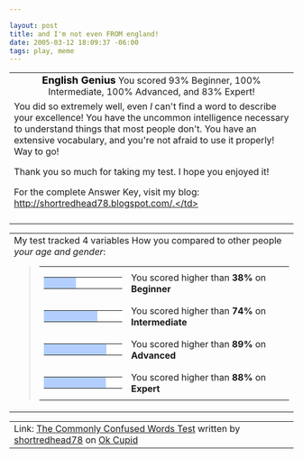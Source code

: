 ```yaml
--- 

layout: post
title: and I'm not even FROM england!
date: 2005-03-12 18:09:37 -06:00
tags: play, meme
---
```

<table cellpadding="20" align="center">
<tbody>
<tr>
<td align="center"><span style="color: black; font-size: large;"><strong>English Genius</strong></span>
You scored 93% Beginner, 100% Intermediate, 100% Advanced,  and 83% Expert!</td>
</tr>
<tr>
<td>You did so extremely well, even <em>I</em>
can't find a word to describe your excellence! You have the uncommon
intelligence necessary to understand things that most people don't. You
have an extensive vocabulary, and you're not afraid to use it properly!
Way to go!

Thank you so much for taking my test. I hope you enjoyed it!

For the complete Answer Key, visit my blog: http://shortredhead78.blogspot.com/.</td>
</tr>
<tr>
<td align="center"></td>
</tr>
</tbody>
</table>
<table cellpadding="20">
<tbody>
<tr>
<td><span id="comparisonarea">My test tracked 4 variables How you compared to other people <em>your age and gender</em>:
<blockquote>
<table border="0" cellspacing="4" cellpadding="0">
<tbody>
<tr>
<td valign="middle">
<table border="0" cellspacing="1" cellpadding="0" bgcolor="black">
<tbody>
<tr>
<td width="57" height="20" bgcolor="#b2cfff"><img src="http://is1.okcupid.com/graphics/0.gif" alt="" /></td>
<td width="93" bgcolor="white"><img src="http://is1.okcupid.com/graphics/0.gif" alt="" /></td>
</tr>
</tbody>
</table>
</td>
<td valign="middle">You scored higher than <strong>38%</strong> on <strong>Beginner</strong></td>
</tr>
<tr>
<td valign="middle">
<table border="0" cellspacing="1" cellpadding="0" bgcolor="black">
<tbody>
<tr>
<td width="111" height="20" bgcolor="#b2cfff"><img src="http://is1.okcupid.com/graphics/0.gif" alt="" /></td>
<td width="39" bgcolor="white"><img src="http://is1.okcupid.com/graphics/0.gif" alt="" /></td>
</tr>
</tbody>
</table>
</td>
<td valign="middle">You scored higher than <strong>74%</strong> on <strong>Intermediate</strong></td>
</tr>
<tr>
<td valign="middle">
<table border="0" cellspacing="1" cellpadding="0" bgcolor="black">
<tbody>
<tr>
<td width="134" height="20" bgcolor="#b2cfff"><img src="http://is1.okcupid.com/graphics/0.gif" alt="" /></td>
<td width="16" bgcolor="white"><img src="http://is1.okcupid.com/graphics/0.gif" alt="" /></td>
</tr>
</tbody>
</table>
</td>
<td valign="middle">You scored higher than <strong>89%</strong> on <strong>Advanced</strong></td>
</tr>
<tr>
<td valign="middle">
<table border="0" cellspacing="1" cellpadding="0" bgcolor="black">
<tbody>
<tr>
<td width="132" height="20" bgcolor="#b2cfff"><img src="http://is1.okcupid.com/graphics/0.gif" alt="" /></td>
<td width="18" bgcolor="white"><img src="http://is1.okcupid.com/graphics/0.gif" alt="" /></td>
</tr>
</tbody>
</table>
</td>
<td valign="middle">You scored higher than <strong>88%</strong> on <strong>Expert</strong></td>
</tr>
</tbody>
</table>
</blockquote>
</span></td>
</tr>
</tbody>
</table>
<table cellpadding="20">
<tbody>
<tr>
<td>Link: <a href="http://www.okcupid.com/tests/take?testid=14457200288064322170">The Commonly Confused Words Test</a> written by <a href="http://www.okcupid.com/profile?tuid=577245280159428717">shortredhead78</a> on <a href="http://www.okcupid.com">Ok Cupid</a></td>
</tr>
</tbody>
</table>
